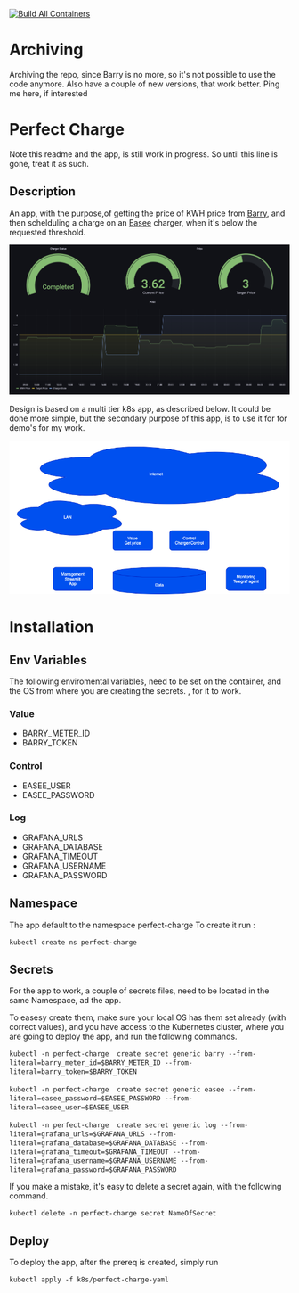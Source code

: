 [![Build All Containers](https://github.com/rhjensen79/perfect-charge/actions/workflows/build-all.yml/badge.svg)](https://github.com/rhjensen79/perfect-charge/actions/workflows/build-all.yml)

# Archiving

Archiving the repo, since Barry is no more, so it's not possible to use the code anymore. Also have a couple of new versions, that work better. Ping me here, if interested  

# Perfect Charge

Note this readme and the app, is still work in progress. So until this line is gone, treat it as such.

## Description

An app, with the purpose,of getting the price of KWH price from [Barry](https://barry.energy/dk), and then schelduling a charge on an [Easee](https://easee.com) charger, when it's below the requested threshold.

![Grafana](grafana.png)

Design is based on a multi tier k8s app, as described below.
It could be done more simple, but the secondary purpose of this app, is to use it for for demo's for my work.

![image](design.png)

# Installation

## Env Variables

The following enviromental variables, need to be set on the container, and the OS from where you are creating the secrets. , for it to work.

### Value

- BARRY_METER_ID
- BARRY_TOKEN

### Control

- EASEE_USER
- EASEE_PASSWORD

### Log

- GRAFANA_URLS
- GRAFANA_DATABASE
- GRAFANA_TIMEOUT
- GRAFANA_USERNAME
- GRAFANA_PASSWORD

## Namespace

The app default to the namespace perfect-charge
To create it run :

```
kubectl create ns perfect-charge
```

## Secrets

For the app to work, a couple of secrets files, need to be located in the same Namespace, ad the app.

To easesy create them, make sure your local OS has them set already (with correct values), and you have access to the Kubernetes cluster, where you are going to deploy the app, and run the following commands.

```
kubectl -n perfect-charge  create secret generic barry --from-literal=barry_meter_id=$BARRY_METER_ID --from-literal=barry_token=$BARRY_TOKEN

kubectl -n perfect-charge  create secret generic easee --from-literal=easee_password=$EASEE_PASSWORD --from-literal=easee_user=$EASEE_USER

kubectl -n perfect-charge  create secret generic log --from-literal=grafana_urls=$GRAFANA_URLS --from-literal=grafana_database=$GRAFANA_DATABASE --from-literal=grafana_timeout=$GRAFANA_TIMEOUT --from-literal=grafana_username=$GRAFANA_USERNAME --from-literal=grafana_password=$GRAFANA_PASSWORD
```

If you make a mistake, it's easy to delete a secret again, with the following command.

```
kubectl delete -n perfect-charge secret NameOfSecret
```

## Deploy

To deploy the app, after the prereq is created, simply run

```
kubectl apply -f k8s/perfect-charge-yaml
```
